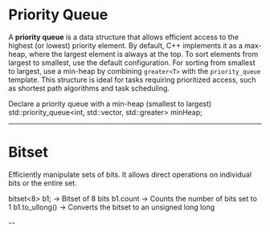 # Priority Queue

A **priority queue** is a data structure that allows efficient access to the highest (or lowest) priority element. By default, C++ implements it as a max-heap, where the largest element is always at the top. To sort elements from largest to smallest, use the default configuration. For sorting from smallest to largest, use a min-heap by combining `greater<T>` with the `priority_queue` template. This structure is ideal for tasks requiring prioritized access, such as shortest path algorithms and task scheduling.

Declare a priority queue with a min-heap (smallest to largest)
    std::priority_queue<int, std::vector<int>, std::greater<int>> minHeap;
    
---

# Bitset

Efficiently manipulate sets of bits. It allows direct operations on individual bits or the entire set.

bitset<8> b1; -> Bitset of 8 bits
b1.count -> Counts the number of bits set to 1
b1.to_ullong() -> Converts the bitset to an unsigned long long

--